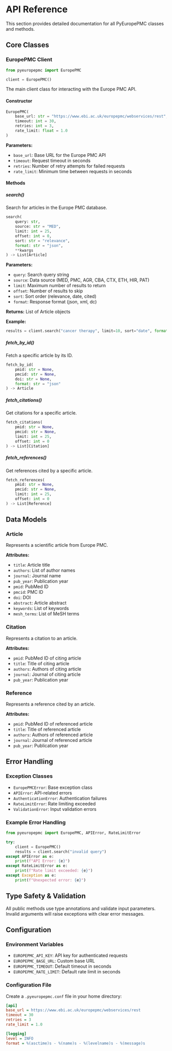 
# API Reference

This section provides detailed documentation for all PyEuropePMC classes and methods.


## Core Classes

### EuropePMC Client

```python
from pyeuropepmc import EuropePMC

client = EuropePMC()
```

The main client class for interacting with the Europe PMC API.

#### Constructor

```python
EuropePMC(
    base_url: str = "https://www.ebi.ac.uk/europepmc/webservices/rest",
    timeout: int = 30,
    retries: int = 3,
    rate_limit: float = 1.0
)
```

**Parameters:**

- `base_url`: Base URL for the Europe PMC API
- `timeout`: Request timeout in seconds
- `retries`: Number of retry attempts for failed requests
- `rate_limit`: Minimum time between requests in seconds

#### Methods

##### search()

Search for articles in the Europe PMC database.

```python
search(
    query: str,
    source: str = "MED",
    limit: int = 25,
    offset: int = 0,
    sort: str = "relevance",
    format: str = "json",
    **kwargs
) -> List[Article]
```

**Parameters:**

- `query`: Search query string
- `source`: Data source (MED, PMC, AGR, CBA, CTX, ETH, HIR, PAT)
- `limit`: Maximum number of results to return
- `offset`: Number of results to skip
- `sort`: Sort order (relevance, date, cited)
- `format`: Response format (json, xml, dc)


**Returns:** List of Article objects

**Example:**

```python
results = client.search("cancer therapy", limit=10, sort="date", format="json")
```

##### fetch_by_id()

Fetch a specific article by its ID.

```python
fetch_by_id(
    pmid: str = None,
    pmcid: str = None,
    doi: str = None,
    format: str = "json"
) -> Article
```

##### fetch_citations()

Get citations for a specific article.

```python
fetch_citations(
    pmid: str = None,
    pmcid: str = None,
    limit: int = 25,
    offset: int = 0
) -> List[Citation]
```

##### fetch_references()

Get references cited by a specific article.

```python
fetch_references(
    pmid: str = None,
    pmcid: str = None,
    limit: int = 25,
    offset: int = 0
) -> List[Reference]
```


## Data Models

### Article

Represents a scientific article from Europe PMC.

**Attributes:**

- `title`: Article title
- `authors`: List of author names
- `journal`: Journal name
- `pub_year`: Publication year
- `pmid`: PubMed ID
- `pmcid`: PMC ID
- `doi`: DOI
- `abstract`: Article abstract
- `keywords`: List of keywords
- `mesh_terms`: List of MeSH terms

### Citation

Represents a citation to an article.

**Attributes:**

- `pmid`: PubMed ID of citing article
- `title`: Title of citing article
- `authors`: Authors of citing article
- `journal`: Journal of citing article
- `pub_year`: Publication year

### Reference

Represents a reference cited by an article.

**Attributes:**

- `pmid`: PubMed ID of referenced article
- `title`: Title of referenced article
- `authors`: Authors of referenced article
- `journal`: Journal of referenced article
- `pub_year`: Publication year


## Error Handling

### Exception Classes

- `EuropePMCError`: Base exception class
- `APIError`: API-related errors
- `AuthenticationError`: Authentication failures
- `RateLimitError`: Rate limiting exceeded
- `ValidationError`: Input validation errors

### Example Error Handling

```python
from pyeuropepmc import EuropePMC, APIError, RateLimitError

try:
    client = EuropePMC()
    results = client.search("invalid query")
except APIError as e:
    print(f"API Error: {e}")
except RateLimitError as e:
    print(f"Rate limit exceeded: {e}")
except Exception as e:
    print(f"Unexpected error: {e}")
```

## Type Safety & Validation

All public methods use type annotations and validate input parameters. Invalid arguments will raise exceptions with clear error messages.

## Configuration

### Environment Variables

- `EUROPEPMC_API_KEY`: API key for authenticated requests
- `EUROPEPMC_BASE_URL`: Custom base URL
- `EUROPEPMC_TIMEOUT`: Default timeout in seconds
- `EUROPEPMC_RATE_LIMIT`: Default rate limit in seconds

### Configuration File

Create a `.pyeuropepmc.conf` file in your home directory:

```ini
[api]
base_url = https://www.ebi.ac.uk/europepmc/webservices/rest
timeout = 30
retries = 3
rate_limit = 1.0

[logging]
level = INFO
format = %(asctime)s - %(name)s - %(levelname)s - %(message)s
```
